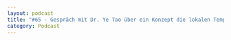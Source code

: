 ```yaml
---
layout: podcast
title: "#65 - Gespräch mit Dr. Ye Tao über ein Konzept die lokalen Temperatureffekte zu reduzieren, wenn sich die Erderwärmung nicht mehr aufhalten lässt (Interview in Englisch)"
category: Podcast
---
```


<p><script class="podigee-podcast-player" src="https://cdn.podigee.com/podcast-player/javascripts/podigee-podcast-player.js" data-configuration="https://interviews-4-future.podigee.io/65-i4f/embed?context=external"></script></p>

